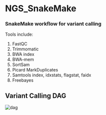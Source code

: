 # NGS_SnakeMake

### SnakeMake workflow for variant calling

Tools include:
1. FastQC
2. Trimmomatic
3. BWA index
4. BWA-mem
5. SortSam
6. Picard MarkDuplicates
7. Samtools index, idxstats, flagstat, faidx
8. Freebayes

## Variant Calling DAG

![dag](https://user-images.githubusercontent.com/100874055/208572395-37324cfb-3f8f-4c92-ad3e-e1cc531bd7f2.png)
